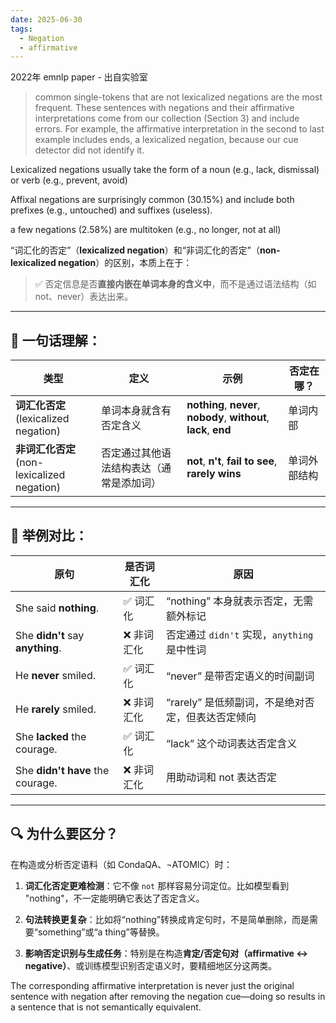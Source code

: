 ```yaml
---
date: 2025-06-30
tags:
  - Negation
  - affirmative
---
```


2022年 emnlp paper - 出自实验室


> common single-tokens that are not lexicalized negations are the most frequent. These sentences with negations and their affirmative interpretations come from our collection (Section 3) and include errors. For example, the affirmative interpretation in the second to last example includes ends, a lexicalized negation, because our cue detector did not identify it.

 Lexicalized negations usually take the form of a noun (e.g., lack, dismissal) or verb (e.g., prevent, avoid)

 Affixal negations are surprisingly common (30.15%) and include both prefixes (e.g., untouched) and suffixes (useless).

 a few negations (2.58%) are multitoken (e.g., no longer, not at all)

“词汇化的否定”（**lexicalized negation**）和“非词汇化的否定”（**non-lexicalized negation**）的区别，本质上在于：

> ✅ 否定信息是否**直接内嵌在单词本身的含义中**，而不是通过语法结构（如 not、never）表达出来。

---

## 🧠 一句话理解：

| 类型                                         | 定义                   | 示例                                                                 | 否定在哪？  |
| ------------------------------------------ | -------------------- | ------------------------------------------------------------------ | ------ |
| **词汇化否定**  <br>(lexicalized negation)      | 单词本身就含有否定含义          | **nothing**, **never**, **nobody**, **without**, **lack**, **end** | 单词内部   |
| **非词汇化否定**  <br>(non-lexicalized negation) | 否定通过其他语法结构表达（通常是添加词） | **not**, **n't**, **fail to see**, **rarely wins**                 | 单词外部结构 |

---

## 🧪 举例对比：

|原句|是否词汇化|原因|
|---|---|---|
|She said **nothing**.|✅ 词汇化|“nothing” 本身就表示否定，无需额外标记|
|She **didn't** say **anything**.|❌ 非词汇化|否定通过 `didn't` 实现，`anything` 是中性词|
|He **never** smiled.|✅ 词汇化|“never” 是带否定语义的时间副词|
|He **rarely** smiled.|❌ 非词汇化|“rarely” 是低频副词，不是绝对否定，但表达否定倾向|
|She **lacked** the courage.|✅ 词汇化|“lack” 这个动词表达否定含义|
|She **didn't have** the courage.|❌ 非词汇化|用助动词和 not 表达否定|

---

## 🔍 为什么要区分？

在构造或分析否定语料（如 CondaQA、¬ATOMIC）时：

1. **词汇化否定更难检测**：它不像 `not` 那样容易分词定位。比如模型看到 "nothing"，不一定能明确它表达了否定含义。
    
2. **句法转换更复杂**：比如将“nothing”转换成肯定句时，不是简单删除，而是需要“something”或“a thing”等替换。
    
3. **影响否定识别与生成任务**：特别是在构造**肯定/否定句对（affirmative ↔ negative）**、或训练模型识别否定语义时，要精细地区分这两类。



 The corresponding affirmative interpretation is never just the original sentence with negation after removing the negation cue—doing so results in a sentence that is not semantically equivalent.
